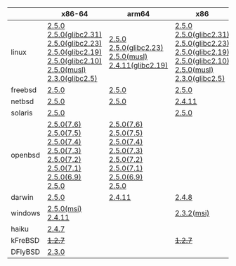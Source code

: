 ||x86-64|arm64|x86|armel|armv7|ppc|riscv64|armhf|ppc64le|sparc|mips|mipsel|alpha|
| --- | --- | --- | --- | --- | --- | --- | --- | --- | --- | --- | --- | --- | --- |
|linux|[2.5.0](https://github.com/roswell/sbcl_bin/releases/download/2.5.0/sbcl-2.5.0-x86-64-linux-binary.tar.bz2)<br />[2.5.0(glibc2.31)](https://github.com/roswell/sbcl_bin/releases/download/2.5.0/sbcl-2.5.0-x86-64-linux-glibc2.31-binary.tar.bz2)<br />[2.5.0(glibc2.23)](https://github.com/roswell/sbcl_bin/releases/download/2.5.0/sbcl-2.5.0-x86-64-linux-glibc2.23-binary.tar.bz2)<br />[2.5.0(glibc2.19)](https://github.com/roswell/sbcl_bin/releases/download/2.5.0/sbcl-2.5.0-x86-64-linux-glibc2.19-binary.tar.bz2)<br />[2.5.0(glibc2.10)](https://github.com/roswell/sbcl_bin/releases/download/2.5.0/sbcl-2.5.0-x86-64-linux-glibc2.10-binary.tar.bz2)<br />[2.5.0(musl)](https://github.com/roswell/sbcl_bin/releases/download/2.5.0/sbcl-2.5.0-x86-64-linux-musl-binary.tar.bz2)<br />[2.3.0(glibc2.5)](https://github.com/roswell/sbcl_bin/releases/download/2.3.0/sbcl-2.3.0-x86-64-linux-glibc2.5-binary.tar.bz2)<br />|[2.5.0](https://github.com/roswell/sbcl_bin/releases/download/2.5.0/sbcl-2.5.0-arm64-linux-binary.tar.bz2)<br />[2.5.0(glibc2.23)](https://github.com/roswell/sbcl_bin/releases/download/2.5.0/sbcl-2.5.0-arm64-linux-glibc2.23-binary.tar.bz2)<br />[2.5.0(musl)](https://github.com/roswell/sbcl_bin/releases/download/2.5.0/sbcl-2.5.0-arm64-linux-musl-binary.tar.bz2)<br />[2.4.11(glibc2.19)](https://github.com/roswell/sbcl_bin/releases/download/2.4.11/sbcl-2.4.11-arm64-linux-glibc2.19-binary.tar.bz2)<br />|[2.5.0](https://github.com/roswell/sbcl_bin/releases/download/2.5.0/sbcl-2.5.0-x86-linux-binary.tar.bz2)<br />[2.5.0(glibc2.31)](https://github.com/roswell/sbcl_bin/releases/download/2.5.0/sbcl-2.5.0-x86-linux-glibc2.31-binary.tar.bz2)<br />[2.5.0(glibc2.23)](https://github.com/roswell/sbcl_bin/releases/download/2.5.0/sbcl-2.5.0-x86-linux-glibc2.23-binary.tar.bz2)<br />[2.5.0(glibc2.19)](https://github.com/roswell/sbcl_bin/releases/download/2.5.0/sbcl-2.5.0-x86-linux-glibc2.19-binary.tar.bz2)<br />[2.5.0(glibc2.10)](https://github.com/roswell/sbcl_bin/releases/download/2.5.0/sbcl-2.5.0-x86-linux-glibc2.10-binary.tar.bz2)<br />[2.5.0(musl)](https://github.com/roswell/sbcl_bin/releases/download/2.5.0/sbcl-2.5.0-x86-linux-musl-binary.tar.bz2)<br />[2.3.0(glibc2.5)](https://github.com/roswell/sbcl_bin/releases/download/2.3.0/sbcl-2.3.0-x86-linux-glibc2.5-binary.tar.bz2)<br />|[2.5.0](https://github.com/roswell/sbcl_bin/releases/download/2.5.0/sbcl-2.5.0-armel-linux-binary.tar.bz2)<br />|[2.5.0](https://github.com/roswell/sbcl_bin/releases/download/2.5.0/sbcl-2.5.0-armv7-linux-binary.tar.bz2)<br />[2.5.0(glibc2.19)](https://github.com/roswell/sbcl_bin/releases/download/2.5.0/sbcl-2.5.0-armv7-linux-glibc2.19-binary.tar.bz2)<br />|[2.4.8](https://github.com/roswell/sbcl_bin/releases/download/2.4.8/sbcl-2.4.8-ppc-linux-binary.tar.bz2)<br />|[2.4.8](https://github.com/roswell/sbcl_bin/releases/download/2.4.8/sbcl-2.4.8-riscv64-linux-binary.tar.bz2)<br />|[2.4.8](https://github.com/roswell/sbcl_bin/releases/download/2.4.8/sbcl-2.4.8-armhf-linux-binary.tar.bz2)<br />[2.4.8(glibc2.19)](https://github.com/roswell/sbcl_bin/releases/download/2.4.8/sbcl-2.4.8-armhf-linux-glibc2.19-binary.tar.bz2)<br />[2.4.8(glibc2.13)](https://github.com/roswell/sbcl_bin/releases/download/2.4.8/sbcl-2.4.8-armhf-linux-glibc2.13-binary.tar.bz2)<br />|[2.4.11](https://github.com/roswell/sbcl_bin/releases/download/2.4.11/sbcl-2.4.11-ppc64le-linux-binary.tar.bz2)<br />[2.4.11(glibc2.23)](https://github.com/roswell/sbcl_bin/releases/download/2.4.11/sbcl-2.4.11-ppc64le-linux-glibc2.23-binary.tar.bz2)<br />[2.4.11(glibc2.19)](https://github.com/roswell/sbcl_bin/releases/download/2.4.11/sbcl-2.4.11-ppc64le-linux-glibc2.19-binary.tar.bz2)<br />|~~[1.4.1](https://github.com/roswell/sbcl_bin/releases/download/1.4.1/sbcl-1.4.1-sparc-linux-binary.tar.bz2)~~<br />|~~[1.0.23](https://github.com/roswell/sbcl_bin/releases/download/1.0.23/sbcl-1.0.23-mips-linux-binary.tar.bz2)~~<br />|~~[1.0.28](https://github.com/roswell/sbcl_bin/releases/download/1.0.28/sbcl-1.0.28-mipsel-linux-binary.tar.bz2)~~<br />|~~[1.0.28](https://github.com/roswell/sbcl_bin/releases/download/1.0.28/sbcl-1.0.28-alpha-linux-binary.tar.bz2)~~<br />|
|freebsd|[2.5.0](https://github.com/roswell/sbcl_bin/releases/download/2.5.0/sbcl-2.5.0-x86-64-freebsd-binary.tar.bz2)<br />|[2.5.0](https://github.com/roswell/sbcl_bin/releases/download/2.5.0/sbcl-2.5.0-arm64-freebsd-binary.tar.bz2)<br />|[2.5.0](https://github.com/roswell/sbcl_bin/releases/download/2.5.0/sbcl-2.5.0-x86-freebsd-binary.tar.bz2)<br />|||||||||||
|netbsd|[2.5.0](https://github.com/roswell/sbcl_bin/releases/download/2.5.0/sbcl-2.5.0-x86-64-netbsd-binary.tar.bz2)<br />|[2.5.0](https://github.com/roswell/sbcl_bin/releases/download/2.5.0/sbcl-2.5.0-arm64-netbsd-binary.tar.bz2)<br />|[2.4.11](https://github.com/roswell/sbcl_bin/releases/download/2.4.11/sbcl-2.4.11-x86-netbsd-binary.tar.bz2)<br />|||~~[1.0.23](https://github.com/roswell/sbcl_bin/releases/download/1.0.23/sbcl-1.0.23-powerpc-netbsd-binary.tar.bz2)~~<br />||||||||
|solaris|[2.5.0](https://github.com/roswell/sbcl_bin/releases/download/2.5.0/sbcl-2.5.0-x86-64-solaris-binary.tar.bz2)<br />||[2.5.0](https://github.com/roswell/sbcl_bin/releases/download/2.5.0/sbcl-2.5.0-x86-solaris-binary.tar.bz2)<br />|||||||~~[2.0.4](https://github.com/roswell/sbcl_bin/releases/download/2.0.4/sbcl-2.0.4-sparc-solaris-binary.tar.bz2)~~<br />||||
|openbsd|[2.5.0(7.6)](https://github.com/roswell/sbcl_bin/releases/download/2.5.0/sbcl-2.5.0-x86-64-openbsd-7.6-binary.tar.bz2)<br />[2.5.0(7.5)](https://github.com/roswell/sbcl_bin/releases/download/2.5.0/sbcl-2.5.0-x86-64-openbsd-7.5-binary.tar.bz2)<br />[2.5.0(7.4)](https://github.com/roswell/sbcl_bin/releases/download/2.5.0/sbcl-2.5.0-x86-64-openbsd-7.4-binary.tar.bz2)<br />[2.5.0(7.3)](https://github.com/roswell/sbcl_bin/releases/download/2.5.0/sbcl-2.5.0-x86-64-openbsd-7.3-binary.tar.bz2)<br />[2.5.0(7.2)](https://github.com/roswell/sbcl_bin/releases/download/2.5.0/sbcl-2.5.0-x86-64-openbsd-7.2-binary.tar.bz2)<br />[2.5.0(7.1)](https://github.com/roswell/sbcl_bin/releases/download/2.5.0/sbcl-2.5.0-x86-64-openbsd-7.1-binary.tar.bz2)<br />[2.5.0(6.9)](https://github.com/roswell/sbcl_bin/releases/download/2.5.0/sbcl-2.5.0-x86-64-openbsd-6.9-binary.tar.bz2)<br />[2.5.0](https://github.com/roswell/sbcl_bin/releases/download/2.5.0/sbcl-2.5.0-x86-64-openbsd-binary.tar.bz2)<br />|[2.5.0(7.6)](https://github.com/roswell/sbcl_bin/releases/download/2.5.0/sbcl-2.5.0-arm64-openbsd-7.6-binary.tar.bz2)<br />[2.5.0(7.5)](https://github.com/roswell/sbcl_bin/releases/download/2.5.0/sbcl-2.5.0-arm64-openbsd-7.5-binary.tar.bz2)<br />[2.5.0(7.4)](https://github.com/roswell/sbcl_bin/releases/download/2.5.0/sbcl-2.5.0-arm64-openbsd-7.4-binary.tar.bz2)<br />[2.5.0(7.3)](https://github.com/roswell/sbcl_bin/releases/download/2.5.0/sbcl-2.5.0-arm64-openbsd-7.3-binary.tar.bz2)<br />[2.5.0(7.2)](https://github.com/roswell/sbcl_bin/releases/download/2.5.0/sbcl-2.5.0-arm64-openbsd-7.2-binary.tar.bz2)<br />[2.5.0(7.1)](https://github.com/roswell/sbcl_bin/releases/download/2.5.0/sbcl-2.5.0-arm64-openbsd-7.1-binary.tar.bz2)<br />[2.5.0(6.9)](https://github.com/roswell/sbcl_bin/releases/download/2.5.0/sbcl-2.5.0-arm64-openbsd-6.9-binary.tar.bz2)<br />[2.5.0](https://github.com/roswell/sbcl_bin/releases/download/2.5.0/sbcl-2.5.0-arm64-openbsd-binary.tar.bz2)<br />||||||||||||
|darwin|[2.5.0](https://github.com/roswell/sbcl_bin/releases/download/2.5.0/sbcl-2.5.0-x86-64-darwin-binary.tar.bz2)<br />|[2.4.11](https://github.com/roswell/sbcl_bin/releases/download/2.4.11/sbcl-2.4.11-arm64-darwin-binary.tar.bz2)<br />|[2.4.8](https://github.com/roswell/sbcl_bin/releases/download/2.4.8/sbcl-2.4.8-x86-darwin-binary.tar.bz2)<br />|||[2.4.8](https://github.com/roswell/sbcl_bin/releases/download/2.4.8/sbcl-2.4.8-ppc-darwin-binary.tar.bz2)<br />||||||||
|windows|[2.5.0(msi)](https://github.com/roswell/sbcl_bin/releases/download/2.5.0/sbcl-2.5.0-x86-64-windows-binary.msi)<br />[2.4.11](https://github.com/roswell/sbcl_bin/releases/download/2.4.11/sbcl-2.4.11-x86-64-windows-binary.tar.bz2)<br />||[2.3.2(msi)](https://github.com/roswell/sbcl_bin/releases/download/2.3.2/sbcl-2.3.2-x86-windows-binary.msi)<br />|||||||||||
|haiku|[2.4.7](https://github.com/roswell/sbcl_bin/releases/download/2.4.7/sbcl-2.4.7-x86-64-haiku-binary.tar.bz2)<br />|||||||||||||
|kFreBSD|~~[1.2.7](https://github.com/roswell/sbcl_bin/releases/download/1.2.7/sbcl-1.2.7-x86-64-debian-kfreebsd-binary.tar.bz2)~~<br />||~~[1.2.7](https://github.com/roswell/sbcl_bin/releases/download/1.2.7/sbcl-1.2.7-x86-debian-kfreebsd-binary.tar.bz2)~~<br />|||||||||||
|DFlyBSD|[2.3.0](https://github.com/roswell/sbcl_bin/releases/download/2.3.0/sbcl-2.3.0-x86-64-DFlyBSD-binary.tar.bz2)<br />|||||||||||||
